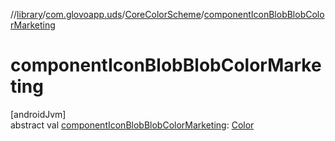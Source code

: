 //[library](../../../index.md)/[com.glovoapp.uds](../index.md)/[CoreColorScheme](index.md)/[componentIconBlobBlobColorMarketing](component-icon-blob-blob-color-marketing.md)

# componentIconBlobBlobColorMarketing

[androidJvm]\
abstract val [componentIconBlobBlobColorMarketing](component-icon-blob-blob-color-marketing.md): [Color](https://developer.android.com/reference/kotlin/androidx/compose/ui/graphics/Color.html)
